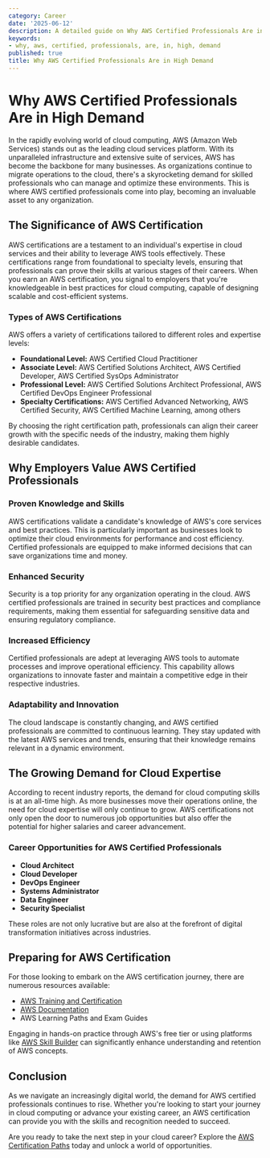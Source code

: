 ```yaml
---
category: Career
date: '2025-06-12'
description: A detailed guide on Why AWS Certified Professionals Are in High Demand
keywords:
- why, aws, certified, professionals, are, in, high, demand
published: true
title: Why AWS Certified Professionals Are in High Demand
---
```


# Why AWS Certified Professionals Are in High Demand

In the rapidly evolving world of cloud computing, AWS (Amazon Web Services) stands out as the leading cloud services platform. With its unparalleled infrastructure and extensive suite of services, AWS has become the backbone for many businesses. As organizations continue to migrate operations to the cloud, there's a skyrocketing demand for skilled professionals who can manage and optimize these environments. This is where AWS certified professionals come into play, becoming an invaluable asset to any organization.

## The Significance of AWS Certification

AWS certifications are a testament to an individual's expertise in cloud services and their ability to leverage AWS tools effectively. These certifications range from foundational to specialty levels, ensuring that professionals can prove their skills at various stages of their careers. When you earn an AWS certification, you signal to employers that you're knowledgeable in best practices for cloud computing, capable of designing scalable and cost-efficient systems.

### Types of AWS Certifications

AWS offers a variety of certifications tailored to different roles and expertise levels:

- **Foundational Level:** AWS Certified Cloud Practitioner
- **Associate Level:** AWS Certified Solutions Architect, AWS Certified Developer, AWS Certified SysOps Administrator
- **Professional Level:** AWS Certified Solutions Architect Professional, AWS Certified DevOps Engineer Professional
- **Specialty Certifications:** AWS Certified Advanced Networking, AWS Certified Security, AWS Certified Machine Learning, among others

By choosing the right certification path, professionals can align their career growth with the specific needs of the industry, making them highly desirable candidates.

## Why Employers Value AWS Certified Professionals

### Proven Knowledge and Skills

AWS certifications validate a candidate's knowledge of AWS's core services and best practices. This is particularly important as businesses look to optimize their cloud environments for performance and cost efficiency. Certified professionals are equipped to make informed decisions that can save organizations time and money.

### Enhanced Security

Security is a top priority for any organization operating in the cloud. AWS certified professionals are trained in security best practices and compliance requirements, making them essential for safeguarding sensitive data and ensuring regulatory compliance.

### Increased Efficiency

Certified professionals are adept at leveraging AWS tools to automate processes and improve operational efficiency. This capability allows organizations to innovate faster and maintain a competitive edge in their respective industries.

### Adaptability and Innovation

The cloud landscape is constantly changing, and AWS certified professionals are committed to continuous learning. They stay updated with the latest AWS services and trends, ensuring that their knowledge remains relevant in a dynamic environment.

## The Growing Demand for Cloud Expertise

According to recent industry reports, the demand for cloud computing skills is at an all-time high. As more businesses move their operations online, the need for cloud expertise will only continue to grow. AWS certifications not only open the door to numerous job opportunities but also offer the potential for higher salaries and career advancement.

### Career Opportunities for AWS Certified Professionals

- **Cloud Architect**
- **Cloud Developer**
- **DevOps Engineer**
- **Systems Administrator**
- **Data Engineer**
- **Security Specialist**

These roles are not only lucrative but are also at the forefront of digital transformation initiatives across industries.

## Preparing for AWS Certification

For those looking to embark on the AWS certification journey, there are numerous resources available:

- [AWS Training and Certification](https://aws.amazon.com/training/)
- [AWS Documentation](https://docs.aws.amazon.com/)
- AWS Learning Paths and Exam Guides

Engaging in hands-on practice through AWS's free tier or using platforms like [AWS Skill Builder](https://www.aws.training/) can significantly enhance understanding and retention of AWS concepts.

## Conclusion

As we navigate an increasingly digital world, the demand for AWS certified professionals continues to rise. Whether you're looking to start your journey in cloud computing or advance your existing career, an AWS certification can provide you with the skills and recognition needed to succeed.

Are you ready to take the next step in your cloud career? Explore the [AWS Certification Paths](https://aws.amazon.com/certification/) today and unlock a world of opportunities.